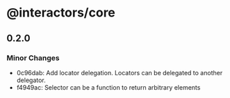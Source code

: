 # @interactors/core

## 0.2.0
### Minor Changes

- 0c96dab: Add locator delegation. Locators can be delegated to another delegator.
- f4949ac: Selector can be a function to return arbitrary elements
